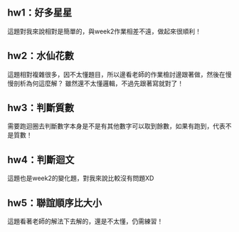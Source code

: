 ## hw1：好多星星
這題對我來說相對是簡單的，與week2作業相差不遠，做起來很順利！

## hw2：水仙花數
這題相對複雜很多，因不太懂題目，所以邊看老師的作業檢討邊跟著做，然後在慢慢剖析為何這麼解？
雖然還不太懂邏輯，不過先跟著寫就對了！

## hw3：判斷質數
需要跑迴圈去判斷數字本身是不是有其他數字可以取到餘數，如果有跑到，代表不是質數！

## hw4：判斷迴文
這題也是week2的變化題，對我來說比較沒有問題XD

## hw5：聯誼順序比大小
這題看著老師的解法下去解的，還是不太懂，仍需練習！